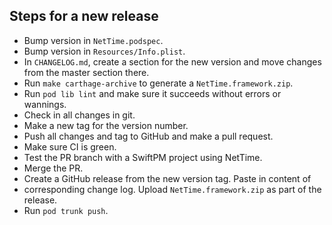 ## Steps for a new release
- Bump version in `NetTime.podspec`.
- Bump version in `Resources/Info.plist`.
- In `CHANGELOG.md`, create a section for the new version and move changes from
  the master section there.
- Run `make carthage-archive` to generate a `NetTime.framework.zip`.
- Run `pod lib lint` and make sure it succeeds without errors or wannings.
- Check in all changes in git.
- Make a new tag for the version number.
- Push all changes and tag to GitHub and make a pull request.
- Make sure CI is green.
- Test the PR branch with a SwiftPM project using NetTime.
- Merge the PR.
- Create a GitHub release from the new version tag. Paste in content of
- corresponding change log. Upload `NetTime.framework.zip` as part of the release.
- Run `pod trunk push`.
